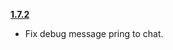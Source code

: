 **[1.7.2](https://github.com/ChrisKader/LFMPlus/releases/tag/v1.7.2)**
  * Fix debug message pring to chat.
